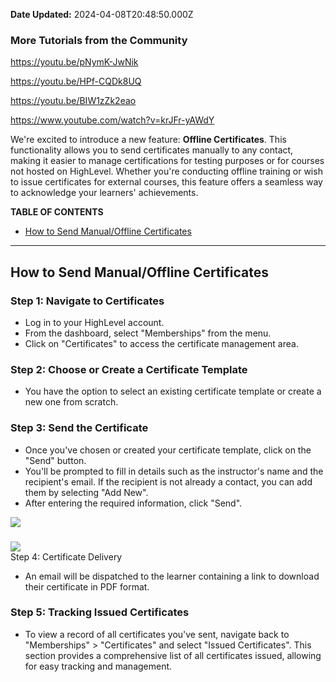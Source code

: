 **Date Updated:** 2024-04-08T20:48:50.000Z

  
### More Tutorials from the Community

<https://youtu.be/pNymK-JwNik>

<https://youtu.be/HPf-CQDk8UQ>

<https://youtu.be/BIW1zZk2eao>

<https://www.youtube.com/watch?v=krJFr-yAWdY>

  
We're excited to introduce a new feature: **Offline Certificates**. This functionality allows you to send certificates manually to any contact, making it easier to manage certifications for testing purposes or for courses not hosted on HighLevel. Whether you're conducting offline training or wish to issue certificates for external courses, this feature offers a seamless way to acknowledge your learners' achievements.

  
**TABLE OF CONTENTS**

* [How to Send Manual/Offline Certificates](#How-to-Send-Manual/Offline-Certificates)

---

## How to Send Manual/Offline Certificates

### Step 1: Navigate to Certificates

* Log in to your HighLevel account.
* From the dashboard, select "Memberships" from the menu.
* Click on "Certificates" to access the certificate management area.

### Step 2: Choose or Create a Certificate Template

* You have the option to select an existing certificate template or create a new one from scratch.

### Step 3: Send the Certificate

* Once you've chosen or created your certificate template, click on the "Send" button.
* You'll be prompted to fill in details such as the instructor's name and the recipient's email. If the recipient is not already a contact, you can add them by selecting "Add New".
* After entering the required information, click "Send".  
    
![](https://s3.amazonaws.com/cdn.freshdesk.com/data/helpdesk/attachments/production/155023522926/original/OaKaCNbB9BdHuZilrzCrUtlzS7SZ06LlRA.png?1711458643)

###   
![](https://s3.amazonaws.com/cdn.freshdesk.com/data/helpdesk/attachments/production/155023523032/original/E0nmxlNTIVzGzqk4ByJH0ZAoc_-KY0OSRw.png?1711458699)  
Step 4: Certificate Delivery

* An email will be dispatched to the learner containing a link to download their certificate in PDF format.

### Step 5: Tracking Issued Certificates

* To view a record of all certificates you've sent, navigate back to "Memberships" > "Certificates" and select "Issued Certificates". This section provides a comprehensive list of all certificates issued, allowing for easy tracking and management.
